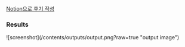 [Notion으로 후기 작성](https://cheddar-fur-68b.notion.site/da8a1067fd354f54a03149025c2e5e99?pvs=4)

<h3>Results</h3> <!--https://github.com/incheonQ/roop-->
![screenshot](/contents/outputs/output.png?raw=true "output image")
